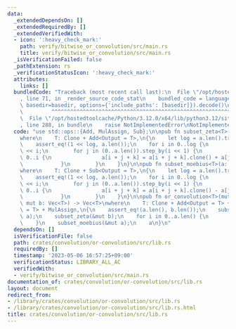 ```yaml
---
data:
  _extendedDependsOn: []
  _extendedRequiredBy: []
  _extendedVerifiedWith:
  - icon: ':heavy_check_mark:'
    path: verify/bitwise_or_convolution/src/main.rs
    title: verify/bitwise_or_convolution/src/main.rs
  _isVerificationFailed: false
  _pathExtension: rs
  _verificationStatusIcon: ':heavy_check_mark:'
  attributes:
    links: []
  bundledCode: "Traceback (most recent call last):\n  File \"/opt/hostedtoolcache/Python/3.12.0/x64/lib/python3.12/site-packages/onlinejudge_verify/documentation/build.py\"\
    , line 71, in _render_source_code_stat\n    bundled_code = language.bundle(stat.path,\
    \ basedir=basedir, options={'include_paths': [basedir]}).decode()\n          \
    \         ^^^^^^^^^^^^^^^^^^^^^^^^^^^^^^^^^^^^^^^^^^^^^^^^^^^^^^^^^^^^^^^^^^^^^^^^^^^^^^^^^\n\
    \  File \"/opt/hostedtoolcache/Python/3.12.0/x64/lib/python3.12/site-packages/onlinejudge_verify/languages/rust.py\"\
    , line 288, in bundle\n    raise NotImplementedError\nNotImplementedError\n"
  code: "use std::ops::{Add, MulAssign, Sub};\n\npub fn subset_zeta<T>(a: &mut [T])\n\
    where\n    T: Clone + Add<Output = T>,\n{\n    let log = a.len().trailing_zeros();\n\
    \    assert_eq!(1 << log, a.len());\n    for i in 0..log {\n        let i = 1\
    \ << i;\n        for j in (0..a.len()).step_by(i << 1) {\n            for k in\
    \ 0..i {\n                a[i + j + k] = a[i + j + k].clone() + a[j + k].clone();\n\
    \            }\n        }\n    }\n}\n\npub fn subset_moebius<T>(a: &mut [T])\n\
    where\n    T: Clone + Sub<Output = T>,\n{\n    let log = a.len().trailing_zeros();\n\
    \    assert_eq!(1 << log, a.len());\n    for i in 0..log {\n        let i = 1\
    \ << i;\n        for j in (0..a.len()).step_by(i << 1) {\n            for k in\
    \ 0..i {\n                a[i + j + k] = a[i + j + k].clone() - a[j + k].clone();\n\
    \            }\n        }\n    }\n}\n\npub fn or_convolution<T>(mut a: Vec<T>,\
    \ mut b: Vec<T>) -> Vec<T>\nwhere\n    T: Clone + Add<Output = T> + Sub<Output\
    \ = T> + MulAssign,\n{\n    assert_eq!(a.len(), b.len());\n    subset_zeta(&mut\
    \ a);\n    subset_zeta(&mut b);\n    for i in 0..a.len() {\n        a[i] *= b[i].clone();\n\
    \    }\n    subset_moebius(&mut a);\n    a\n}\n"
  dependsOn: []
  isVerificationFile: false
  path: crates/convolution/or-convolution/src/lib.rs
  requiredBy: []
  timestamp: '2023-05-06 16:57:25+09:00'
  verificationStatus: LIBRARY_ALL_AC
  verifiedWith:
  - verify/bitwise_or_convolution/src/main.rs
documentation_of: crates/convolution/or-convolution/src/lib.rs
layout: document
redirect_from:
- /library/crates/convolution/or-convolution/src/lib.rs
- /library/crates/convolution/or-convolution/src/lib.rs.html
title: crates/convolution/or-convolution/src/lib.rs
---
```

